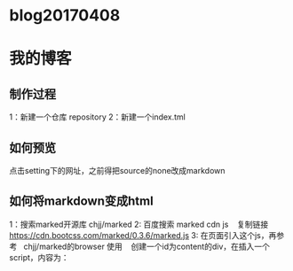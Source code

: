 # blog20170408
# 我的博客

## 制作过程

1：新建一个仓库 repository
2：新建一个index.tml

## 如何预览

点击setting下的网址，之前得把source的none改成markdown

## 如何将markdown变成html

1：搜索marked开源库   chjj/marked
2: 百度搜索 marked cdn js    复制链接 https://cdn.bootcss.com/marked/0.3.6/marked.js
3: 在页面引入这个js，再参考   chjj/marked的browser 使用 
    创建一个id为content的div，在插入一个script，内容为：
    <script>
    var markdown=`
    # Marked in browser
    ## Rendered by **marked**.
    [百度](www.baidu.com)  `
    var html=marked(markdown)
     document.getElementById('content').innerHTML =html;
     
    </script>
 4:添加简单的样式  搜索 typo.css
 5：也可创建一个css文件，然后在index里面引入


## 如何自己生成页面

1：下载nodeJs
